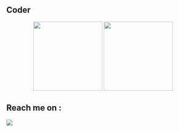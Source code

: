 ## Coder
<div align="center">
  <img height="180em" src="https://github-readme-stats-eight-theta.vercel.app/api?username=Reno20&show_icons=true&theme=algolia&include_all_commits=true&count_private=true"/>
  <img height="180em" src="https://github-readme-stats-eight-theta.vercel.app/api/top-langs/?username=Reno20&layout=compact&langs_count=8&theme=algolia"/>
</div>

## Reach me on :
<a href = "mailto:MarinoRizky99@gmail.com"><img src="https://img.shields.io/badge/gmail-%23EA4335.svg?&style=for-the-badge&logo=gmail&logoColor=white" /></a>


